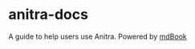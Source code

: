 # anitra-docs

A guide to help users use Anitra. Powered by [mdBook](https://rust-lang.github.io/mdBook/)

